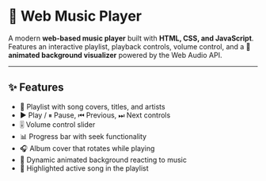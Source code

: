 # 🎵 Web Music Player

A modern **web-based music player** built with **HTML, CSS, and JavaScript**.  
Features an interactive playlist, playback controls, volume control, and a **🌈 animated background visualizer** powered by the Web Audio API.  

---

## ✨ Features
- 📃 Playlist with song covers, titles, and artists  
- ▶️ Play / ⏸ Pause, ⏮ Previous, ⏭ Next controls  
- 🎚 Volume control slider  
- 📊 Progress bar with seek functionality  
- 🎧 Album cover that rotates while playing  
- 🌈 Dynamic animated background reacting to music  
- 🔲 Highlighted active song in the playlist  
